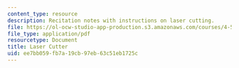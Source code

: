 ```yaml
---
content_type: resource
description: Recitation notes with instructions on laser cutting.
file: https://ol-ocw-studio-app-production.s3.amazonaws.com/courses/4-500-introduction-to-design-computing-fall-2008/ee7bb059fb7a19cb97eb63c51eb1725c_rec6.pdf
file_type: application/pdf
resourcetype: Document
title: Laser Cutter
uid: ee7bb059-fb7a-19cb-97eb-63c51eb1725c
---
```

